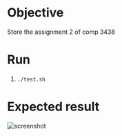 # Objective
Store the assignment 2 of comp 3438

# Run
1. `./test.sh`

# Expected result
![screenshot](https://user-images.githubusercontent.com/5622516/32989443-f3e53198-cd50-11e7-84b7-c61c12ee58e4.png)
